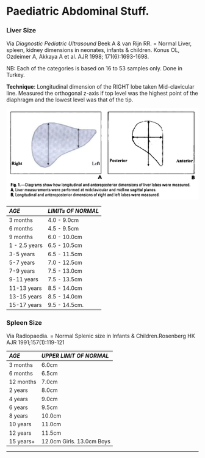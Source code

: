# Paediatric Abdominal Stuff.

### Liver Size 

Via *Diagnostic Pediatric Ultrasound* Beek A & van Rijn RR. = Normal Liver, spleen, kidney dimensions in neonates, infants & children. Konus OL, Ozdeimer A, Akkaya A et al. AJR 1998; 171(6):1693-1698.  

NB: Each of the categories is based on 16 to 53 samples only. Done in Turkey.

**Technique**: Longitudinal dimension of the RIGHT lobe taken Mid-clavicular line.
Measured the orthogonal z-axis if top level was the highest point of the diaphragm and the lowest level was that of the tip.

![Liver Measurement](images/Liver_measurement.PNG)

*AGE* | *LIMITs OF NORMAL*
:---|:---
3 months | 4.0 - 9.0cm
6 months | 4.5 - 9.5cm 
9 months | 6.0 - 10.0cm
1 - 2.5 years | 6.5 - 10.5cm 
3-5 years | 6.5 - 11.5cm 
5-7 years | 7.0 - 12.5cm 
7-9 years | 7.5 - 13.0cm 
9-11 years | 7.5 - 13.5cm 
11-13 years | 8.5 - 14.0cm 
13-15 years | 8.5 - 14.0cm 
15-17 years | 9.5 - 14.5cm.  

### Spleen Size 

Via Radiopaedia. = Normal Splenic size in Infants & Children.Rosenberg HK AJR 1991;157(1):119-121

*AGE* | *UPPER LIMIT OF NORMAL*
:---|:---
3 months | 6.0cm
6 months | 6.5cm 
12 months | 7.0cm 
2 years | 8.0cm 
4 years | 9.0cm 
6 years | 9.5cm 
8 years | 10.0cm 
10 years | 11.0cm 
12 years | 11.5cm 
15 years+ | 12.0cm Girls. 13.0cm Boys 

--- 
